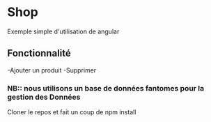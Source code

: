 # Shop

Exemple simple d'utilisation de angular

## Fonctionnalité
  -Ajouter un produit
  -Supprimer
  
### NB:: nous utilisons un base de données fantomes pour la gestion des Données


Cloner le repos et fait un coup de npm install
